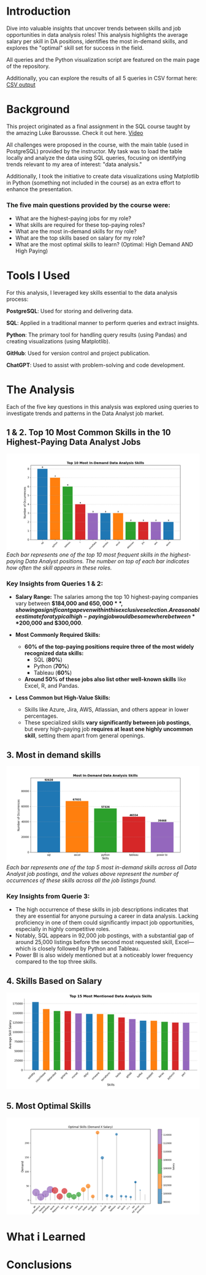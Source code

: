 # Introduction
Dive into valuable insights that uncover trends between skills and job opportunities in data analysis roles! 
This analysis highlights the average salary per skill in DA positions, identifies the most in-demand skills, and explores the "optimal" skill set for success in the field.

All queries and the Python visualization script are featured on the main page of the repository.

Additionally, you can explore the results of all 5 queries in CSV format here:
[CSV output](/By_type/Data_Analysis/sql_data_jobs_analysis/data_output/)

# Background
This project originated as a final assignment in the SQL course taught by the amazing Luke Baroussse. Check it out here.
[Video](https://www.youtube.com/watch?v=7mz73uXD9DA)

All challenges were proposed in the course, with the main table (used in PostgreSQL) provided by the instructor. My task was to load the table locally and analyze the data using SQL queries, focusing on identifying trends relevant to my area of interest: "data analysis."

Additionally, I took the initiative to create data visualizations using Matplotlib in Python (something not included in the course) as an extra effort to enhance the presentation.

### The five main questions provided by the course were:
- What are the highest-paying jobs for my role?
- What skills are required for these top-paying roles?
- What are the most in-demand skills for my role?
- What are the top skills based on salary for my role?
- What are the most optimal skills to learn? (Optimal: High Demand AND High Paying)

# Tools I Used
For this analysis, I leveraged key skills essential to the data analysis process:

**PostgreSQL**: Used for storing and delivering data.

**SQL**: Applied in a traditional manner to perform queries and extract insights.

**Python**: The primary tool for handling query results (using Pandas) and creating visualizations (using Matplotlib).

**GitHub**: Used for version control and project publication.

**ChatGPT**: Used to assist with problem-solving and code development.


# The Analysis

Each of the five key questions in this analysis was explored using queries to investigate trends and patterns in the Data Analyst job market.

## 1 & 2. Top 10 Most Common Skills in the 10 Highest-Paying Data Analyst Jobs
![Top paying skills in top paying jobs](visualizations/plot_query_1_2.png)
*Each bar represents one of the top 10 most frequent skills in the highest-paying Data Analyst positions. The number on top of each bar indicates how often the skill appears in these roles.*

### Key Insights from Queries 1 & 2:
- **Salary Range:** The salaries among the top 10 highest-paying companies vary between **$184,000 and $650,000**, showing a significant gap even within this exclusive selection. A reasonable estimate for a typical high-paying job would be somewhere between **$200,000 and $300,000**.  

- **Most Commonly Required Skills:**  
  - **60% of the top-paying positions require three of the most widely recognized data skills:**  
    - SQL (**80%**)  
    - Python (**70%**)  
    - Tableau (**60%**)  
  - **Around 50% of these jobs also list other well-known skills** like Excel, R, and Pandas.  

- **Less Common but High-Value Skills:**  
  - Skills like Azure, Jira, AWS, Atlassian, and others appear in lower percentages.  
  - These specialized skills **vary significantly between job postings**, but every high-paying job **requires at least one highly uncommon skill**, setting them apart from general openings.  

## 3. Most in demand skills
![Most in demand skills](visualizations/plot_query_3.png)
*Each bar represents one of the top 5 most in-demand skills across all Data Analyst job postings, and the values above represent the number of occurrences of these skills across all the job listings found.*

### Key Insights from Querie 3:
- The high occurrence of these skills in job descriptions indicates that they are essential for anyone pursuing a career in data analysis. Lacking proficiency in one of them could significantly impact job opportunities, especially in highly competitive roles.
- Notably, SQL appears in 92,000 job postings, with a substantial gap of around 25,000 listings before the second most requested skill, Excel—which is closely followed by Python and Tableau.
- Power BI is also widely mentioned but at a noticeably lower frequency compared to the top three skills.

## 4. Skills Based on Salary
![Skills Based on Salary](visualizations/plot_query_4.png)
## 5. Most Optimal Skills
![Most Optimal Skills](visualizations/plot_query_5.png)

# What i Learned
# Conclusions